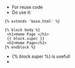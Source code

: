 - For reuse code
- Do use it:
```django
{% extends 'base.html' %}

{% block body %}
 <h1>Home Page </h1>
 {{ block.super }}
 <h2>Home Page</h2>
{% endblock %}
```
- {% block.super %} is usefull
- 